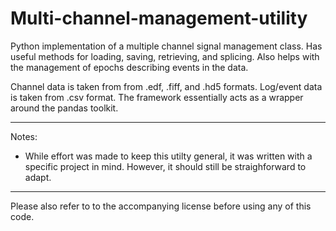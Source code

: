 Multi-channel-management-utility
================================

Python implementation of a multiple channel signal management class. Has useful methods for loading, saving, retrieving, and splicing. Also helps with the management of epochs describing events in the data. 

Channel data is taken from from .edf, .fiff, and .hd5 formats. Log/event data is taken from .csv format. The framework essentially acts as a wrapper around the pandas toolkit. 

---------------------------------------

Notes:

- While effort was made to keep this utilty general, it was written with a specific project in mind. However, it should still be straighforward to adapt. 

----------------------------------------

Please also refer to to the accompanying license before using any of this code.
